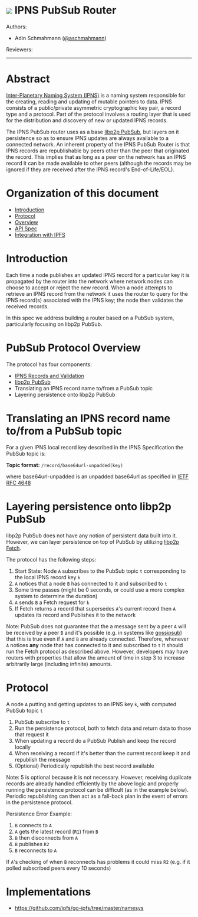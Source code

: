 # ![](https://img.shields.io/badge/status-wip-orange.svg?style=flat-square) IPNS PubSub Router

Authors:

  - Adin Schmahmann ([@aschmahmann](https://github.com/aschmahmann))
  
Reviewers:

-----
  
# Abstract

[Inter-Planetary Naming System (IPNS)](/README.md) is a naming system responsible for the creating, reading and updating of mutable pointers to data.
IPNS consists of a public/private asymmetric cryptographic key pair, a record type and a protocol.
Part of the protocol involves a routing layer that is used for the distribution and discovery of new or updated IPNS records.

The IPNS PubSub router uses as a base [libp2p PubSub](https://github.com/libp2p/specs/tree/master/pubsub), but layers on it persistence so as to ensure IPNS updates are always available to a connected network.
An inherent property of the IPNS PubSub Router is that IPNS records are republishable by peers other than the peer that originated the record.
This implies that as long as a peer on the network has an IPNS record it can be made available to other peers (although the records may be ignored if they are received after the IPNS record's End-of-Life/EOL).

# Organization of this document

  - [Introduction](#introduction)
  - [Protocol](#protocol)
  - [Overview](#overview)
  - [API Spec](#api-spec)
  - [Integration with IPFS](#integration-with-ipfs)

# Introduction

Each time a node publishes an updated IPNS record for a particular key it is propagated by the router into the network where network nodes can choose to accept or reject the new record.
When a node attempts to retrieve an IPNS record from the network it uses the router to query for the IPNS record(s) associated with the IPNS key; the node then validates the received records.

In this spec we address building a router based on a PubSub system, particularly focusing on libp2p PubSub.

# PubSub Protocol Overview

The protocol has four components:
- [IPNS Records and Validation](/README.md)
- [libp2p PubSub](https://github.com/libp2p/specs/tree/master/pubsub)
- Translating an IPNS record name to/from a PubSub topic
- Layering persistence onto libp2p PubSub

# Translating an IPNS record name to/from a PubSub topic

For a given IPNS local record key described in the IPNS Specification the PubSub topic is:

**Topic format:** `/record/base64url-unpadded(key)`

where base64url-unpadded is an unpadded base64url as specified in [IETF RFC 4648](https://tools.ietf.org/html/rfc4648)

# Layering persistence onto libp2p PubSub

libp2p PubSub does not have any notion of persistent data built into it. However, we can layer persistence on top of PubSub by utilizing [libp2p Fetch](https://github.com/libp2p/specs/).

The protocol has the following steps:
1. Start State: Node `A` subscribes to the PubSub topic `t` corresponding to the local IPNS record key `k`
2. `A` notices that a node `B` has connected to it and subscribed to `t`
3. Some time passes (might be 0 seconds, or could use a more complex system to determine the duration)
4. `A` sends `B` a Fetch request for `k`
5. If Fetch returns a record that supersedes `A`'s current record then `A` updates its record and Publishes it to the network

Note: PubSub does not guarantee that the a message sent by a peer `A` will be received by a peer `B` and it's possible
(e.g. in systems like [gossipsub](https://github.com/libp2p/specs/tree/master/pubsub/gossipsub))
that this is true even if `A` and `B` are already connected. Therefore, whenever `A` notices **any** node that has
connected to it and subscribed to `t` it should run the Fetch protocol as described above. However, developers may have routers
with properties that allow the amount of time in step 3 to increase arbitrarily large (including infinite) amounts.

# Protocol

A node `A` putting and getting updates to an IPNS key `k`, with computed PubSub topic `t`

1. PubSub subscribe to `t`
2. Run the persistence protocol, both to fetch data and return data to those that request it
3. When updating a record do a PubSub Publish and keep the record locally
4. When receiving a record if it's better than the current record keep it and republish the message
5. (Optional) Periodically republish the best record available

Note: 5 is optional because it is not necessary. However, receiving duplicate records are already handled efficiently
by the above logic and properly running the persistence protocol can be difficult (as in the example below). Periodic
republishing can then act as a fall-back plan in the event of errors in the persistence protocol.

Persistence Error Example:
1. `B` connects to `A`
2. `A` gets the latest record (`R1`) from `B`
3. `B` then disconnects from `A`
4. `B` publishes `R2`
5. `B` reconnects to `A`

If `A`'s checking of when `B` reconnects has problems it could miss `R2` (e.g. if it polled subscribed peers
every 10 seconds)

# Implementations

  - <https://github.com/ipfs/go-ipfs/tree/master/namesys>

